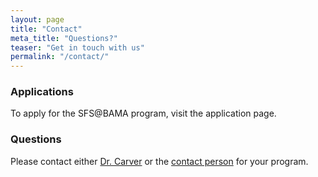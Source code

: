 ```yaml
---
layout: page
title: "Contact"
meta_title: "Questions?"
teaser: "Get in touch with us"
permalink: "/contact/"
---
```


### Applications
To apply for the SFS@BAMA program, visit the application page.

### Questions
Please contact either [Dr. Carver](mailto:carver@cs.ua.edu) or the [contact person](../team/) for your program.
